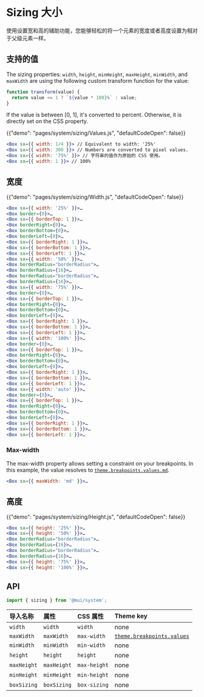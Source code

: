 # Sizing 大小

<p class="description">使用设置宽和高的辅助功能，您能够轻松的将一个元素的宽度或者高度设置为相对于父级元素一样。</p>

## 支持的值

The sizing properties: `width`, `height`, `minHeight`, `maxHeight`, `minWidth`, and `maxWidth` are using the following custom transform function for the value:

```js
function transform(value) {
  return value <= 1 ? `${value * 100}%` : value;
}
```

If the value is between [0, 1], it's converted to percent. Otherwise, it is directly set on the CSS property.

{{"demo": "pages/system/sizing/Values.js", "defaultCodeOpen": false}}

```jsx
<Box sx={{ width: 1/4 }}> // Equivalent to width: '25%'
<Box sx={{ width: 300 }}> // Numbers are converted to pixel values.
<Box sx={{ width: '75%' }}> // 字符串的值作为原始的 CSS 使用。
<Box sx={{ width: 1 }}> // 100%
```

## 宽度

{{"demo": "pages/system/sizing/Width.js", "defaultCodeOpen": false}}

```jsx
<Box sx={{ width: '25%' }}>…
<Box border={0}>…
<Box sx={{ borderTop: 1 }}>…
<Box borderRight={0}>…
<Box borderBottom={0}>…
<Box borderLeft={0}>…
<Box sx={{ borderRight: 1 }}>…
<Box sx={{ borderBottom: 1 }}>…
<Box sx={{ borderLeft: 1 }}>…
<Box sx={{ width: '50%' }}>…
<Box borderRadius="borderRadius">…
<Box borderRadius={16}>…
<Box borderRadius="borderRadius">…
<Box borderRadius={16}>…
<Box sx={{ width: '75%' }}>…
<Box border={0}>…
<Box sx={{ borderTop: 1 }}>…
<Box borderRight={0}>…
<Box borderBottom={0}>…
<Box borderLeft={0}>…
<Box sx={{ borderRight: 1 }}>…
<Box sx={{ borderBottom: 1 }}>…
<Box sx={{ borderLeft: 1 }}>…
<Box sx={{ width: '100%' }}>…
<Box border={0}>…
<Box sx={{ borderTop: 1 }}>…
<Box borderRight={0}>…
<Box borderBottom={0}>…
<Box borderLeft={0}>…
<Box sx={{ borderRight: 1 }}>…
<Box sx={{ borderBottom: 1 }}>…
<Box sx={{ borderLeft: 1 }}>…
<Box sx={{ width: 'auto' }}>…
<Box border={0}>…
<Box sx={{ borderTop: 1 }}>…
<Box borderRight={0}>…
<Box borderBottom={0}>…
<Box borderLeft={0}>…
<Box sx={{ borderRight: 1 }}>…
<Box sx={{ borderBottom: 1 }}>…
<Box sx={{ borderLeft: 1 }}>…
```

### Max-width

The max-width property allows setting a constraint on your breakpoints. In this example, the value resolves to [`theme.breakpoints.values.md`](/customization/default-theme/?expand-path=$.breakpoints.values).

```jsx
<Box sx={{ maxWidth: 'md' }}>…
```

## 高度

{{"demo": "pages/system/sizing/Height.js", "defaultCodeOpen": false}}

```jsx
<Box sx={{ height: '25%' }}>…
<Box sx={{ height: '50%' }}>…
<Box borderRadius="borderRadius">…
<Box borderRadius={16}>…
<Box borderRadius="borderRadius">…
<Box borderRadius={16}>…
<Box sx={{ height: '75%' }}>…
<Box sx={{ height: '100%' }}>…
```

## API

```js
import { sizing } from '@mui/system';
```

| 导入名称        | 属性          | CSS 属性       | Theme key                                                                                    |
|:----------- |:----------- |:------------ |:-------------------------------------------------------------------------------------------- |
| `width`     | `width`     | `width`      | none                                                                                         |
| `maxWidth`  | `maxWidth`  | `max-width`  | [`theme.breakpoints.values`](/customization/default-theme/?expand-path=$.breakpoints.values) |
| `minWidth`  | `minWidth`  | `min-width`  | none                                                                                         |
| `height`    | `height`    | `height`     | none                                                                                         |
| `maxHeight` | `maxHeight` | `max-height` | none                                                                                         |
| `minHeight` | `minHeight` | `min-height` | none                                                                                         |
| `boxSizing` | `boxSizing` | `box-sizing` | none                                                                                         |
